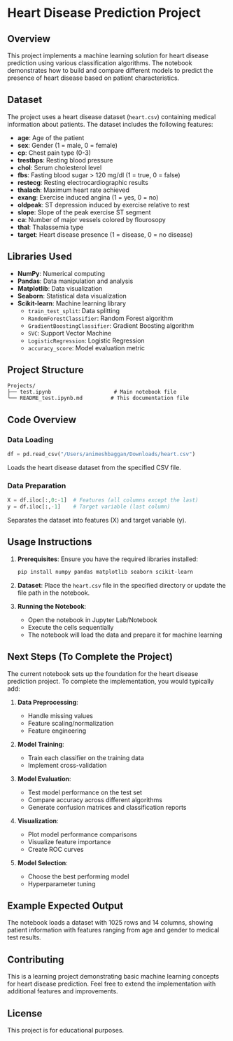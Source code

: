 # Heart Disease Prediction Project

## Overview
This project implements a machine learning solution for heart disease prediction using various classification algorithms. The notebook demonstrates how to build and compare different models to predict the presence of heart disease based on patient characteristics.

## Dataset
The project uses a heart disease dataset (`heart.csv`) containing medical information about patients. The dataset includes the following features:

- **age**: Age of the patient
- **sex**: Gender (1 = male, 0 = female)
- **cp**: Chest pain type (0-3)
- **trestbps**: Resting blood pressure
- **chol**: Serum cholesterol level
- **fbs**: Fasting blood sugar > 120 mg/dl (1 = true, 0 = false)
- **restecg**: Resting electrocardiographic results
- **thalach**: Maximum heart rate achieved
- **exang**: Exercise induced angina (1 = yes, 0 = no)
- **oldpeak**: ST depression induced by exercise relative to rest
- **slope**: Slope of the peak exercise ST segment
- **ca**: Number of major vessels colored by flourosopy
- **thal**: Thalassemia type
- **target**: Heart disease presence (1 = disease, 0 = no disease)

## Libraries Used
- **NumPy**: Numerical computing
- **Pandas**: Data manipulation and analysis
- **Matplotlib**: Data visualization
- **Seaborn**: Statistical data visualization
- **Scikit-learn**: Machine learning library
  - `train_test_split`: Data splitting
  - `RandomForestClassifier`: Random Forest algorithm
  - `GradientBoostingClassifier`: Gradient Boosting algorithm
  - `SVC`: Support Vector Machine
  - `LogisticRegression`: Logistic Regression
  - `accuracy_score`: Model evaluation metric

## Project Structure
```
Projects/
├── test.ipynb                    # Main notebook file
└── README_test.ipynb.md         # This documentation file
```

## Code Overview

### Data Loading
```python
df = pd.read_csv("/Users/animeshbaggan/Downloads/heart.csv")
```
Loads the heart disease dataset from the specified CSV file.

### Data Preparation
```python
X = df.iloc[:,0:-1]  # Features (all columns except the last)
y = df.iloc[:,-1]    # Target variable (last column)
```
Separates the dataset into features (X) and target variable (y).

## Usage Instructions

1. **Prerequisites**: Ensure you have the required libraries installed:
   ```bash
   pip install numpy pandas matplotlib seaborn scikit-learn
   ```

2. **Dataset**: Place the `heart.csv` file in the specified directory or update the file path in the notebook.

3. **Running the Notebook**: 
   - Open the notebook in Jupyter Lab/Notebook
   - Execute the cells sequentially
   - The notebook will load the data and prepare it for machine learning

## Next Steps (To Complete the Project)

The current notebook sets up the foundation for the heart disease prediction project. To complete the implementation, you would typically add:

1. **Data Preprocessing**:
   - Handle missing values
   - Feature scaling/normalization
   - Feature engineering

2. **Model Training**:
   - Train each classifier on the training data
   - Implement cross-validation

3. **Model Evaluation**:
   - Test model performance on the test set
   - Compare accuracy across different algorithms
   - Generate confusion matrices and classification reports

4. **Visualization**:
   - Plot model performance comparisons
   - Visualize feature importance
   - Create ROC curves

5. **Model Selection**:
   - Choose the best performing model
   - Hyperparameter tuning

## Example Expected Output
The notebook loads a dataset with 1025 rows and 14 columns, showing patient information with features ranging from age and gender to medical test results.

## Contributing
This is a learning project demonstrating basic machine learning concepts for heart disease prediction. Feel free to extend the implementation with additional features and improvements.

## License
This project is for educational purposes.
